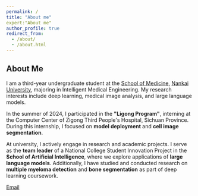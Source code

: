 ```yaml
---
permalink: /
title: "About me"
expert:"About me"
author_profile: true
redirect_from: 
  - /about/
  - /about.html
---
```


## About Me

I am a third-year undergraduate student at the [School of Medicine](https://med.nankai.edu.cn/), [Nankai University](https://www.nankai.edu.cn/), majoring in Intelligent Medical Engineering. My research interests include deep learning, medical image analysis, and large language models.

In the summer of 2024, I participated in the **"Ligong Program"**, interning at the Computer Center of Zigong Third People's Hospital, Sichuan Province. During this internship, I focused on **model deployment** and **cell image segmentation**.  

At university, I actively engage in research and academic projects. I serve as the **team leader** of a National College Student Innovation Project in the **School of Artificial Intelligence**, where we explore applications of **large language models**. Additionally, I have studied and conducted research on **multiple myeloma detection** and **bone segmentation** as part of deep learning coursework.

[Email](mailto:2210757@mail.nankai.edu.cn)
